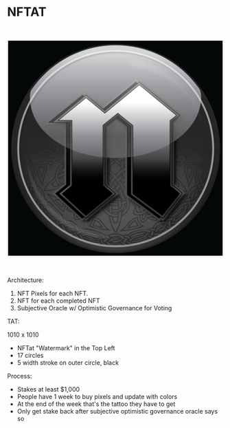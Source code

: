 # NFTAT

<br/>
<p align="center">
<a href="https://chain.link" target="_blank">
<img src="./img/brand/NFTat.png" width="500" alt="NFTat">
</a>
</p>
<br/>


Architecture:

1. NFT Pixels for each NFT. 
2. NFT for each completed NFT
3. Subjective Oracle w/ Optimistic Governance for Voting 


TAT:

1010 x 1010
- NFTat "Watermark" in the Top Left
- 17 circles
- 5 width stroke on outer circle, black


Process:
- Stakes at least $1,000 
- People have 1 week to buy pixels and update with colors
- At the end of the week that's the tattoo they have to get
- Only get stake back after subjective optimistic governance oracle says so


